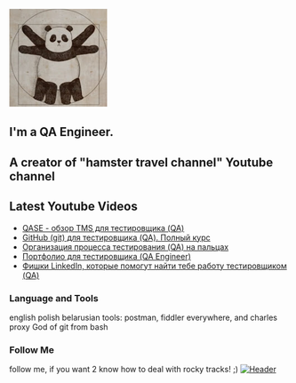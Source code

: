 [![Header](https://github.com/Bajnou/Alexey/blob/main/assets/pnd.png)](https://www.youtube.com/user/Stanleyxxl/)
## I'm a QA Engineer. 
## A creator of "hamster travel channel" Youtube channel 

## Latest Youtube Videos

<!-- YOUTUBE:START -->
- [QASE - обзор TMS для тестировщика &lpar;QA&rpar;](https://www.youtube.com/watch?v=Cj6jHmsnWiU)
- [GitHub &lpar;git&rpar; для тестировщика &lpar;QA&rpar;. Полный курс](https://www.youtube.com/watch?v=GviyJKK6yD8)
- [Организация процесса тестирования &lpar;QA&rpar; на пальцах](https://www.youtube.com/watch?v=LoQUf0UREZ0)
- [Портфолио для тестировщика &lpar;QA Engineer&rpar;](https://www.youtube.com/watch?v=ORSti2aYnEE)
- [Фишки LinkedIn, которые помогут найти тебе работу тестировщиком &lpar;QA&rpar;](https://www.youtube.com/watch?v=u2Q_iTNRvD4)
<!-- YOUTUBE:END -->

### Language and Tools
english
polish
belarusian
tools: postman, fiddler everywhere, and charles proxy
God of git from bash

### Follow Me
follow me, if you want 2 know how to deal with rocky tracks! ;)
[![Header](https://img.shields.io/badge/Youtube-090909?style=for-the-badge&logo=youtube&logoColor=f70000)](https://www.youtube.com/user/Stanleyxxl?sub_confirmation=1)
